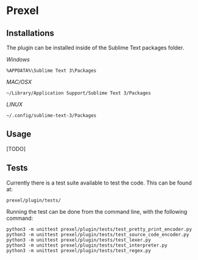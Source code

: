 # Prexel

## Installations

The plugin can be installed inside of the Sublime Text packages folder.

*Windows*

	%APPDATA%\Sublime Text 3\Packages

*MAC/OSX*

	~/Library/Application Support/Sublime Text 3/Packages

*LINUX*

	~/.config/sublime-text-3/Packages

## Usage

[TODO]

## Tests

Currently there is a test suite available to test the code. This can be found at:

    prexel/plugin/tests/

Running the test can be done from the command line, with the following command:

    python3 -m unittest prexel/plugin/tests/test_pretty_print_encoder.py
    python3 -m unittest prexel/plugin/tests/test_source_code_encoder.py 
    python3 -m unittest prexel/plugin/tests/test_lexer.py
    python3 -m unittest prexel/plugin/tests/test_interpreter.py
    python3 -m unittest prexel/plugin/tests/test_regex.py


